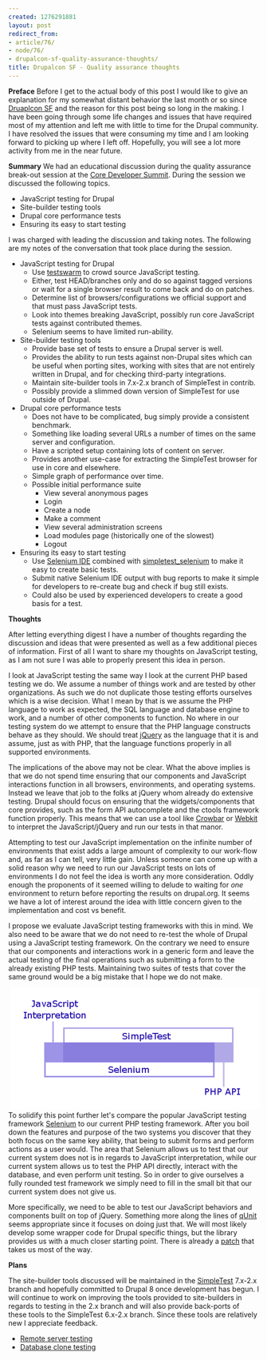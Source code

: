 ```yaml
---
created: 1276291881
layout: post
redirect_from:
- article/76/
- node/76/
- drupalcon-sf-quality-assurance-thoughts/
title: Drupalcon SF - Quality assurance thoughts
---
```

<b>Preface</b>
Before I get to the actual body of this post I would like to give an explanation for my somewhat distant behavior the last month or so since <a href="http://sf2010.drupal.org/">Druaplcon SF</a> and the reason for this post being so long in the making. I have been going through some life changes and issues that have required most of my attention and left me with little to time for the Drupal community. I have resolved the issues that were consuming my time and I am looking forward to picking up where I left off. Hopefully, you will see a lot more activity from me in the near future.

<b>Summary</b>
We had an educational discussion during the quality assurance break-out session at the <a href="http://sf2010.drupal.org/conference/core-developer-summit">Core Developer Summit</a>. During the session we discussed the following topics.
<ul>
  <li>JavaScript testing for Drupal</li>
  <li>Site-builder testing tools</li>
  <li>Drupal core performance tests</li>
  <li>Ensuring its easy to start testing</li>
</ul>

I was charged with leading the discussion and taking notes. The following are my notes of the conversation that took place during the session.

<ul>
  <li>JavaScript testing for Drupal
  <ul>
    <li>Use <a href="http://testswarm.com">testswarm</a> to crowd source JavaScript testing.</li>
    <li>Either, test HEAD/branches only and do so against tagged versions or wait for a single browser result to come back and do on patches.</li>
    <li>Determine list of browsers/configurations we official support and that must pass JavaScript tests.</li>
    <li>Look into themes breaking JavaScript, possibly run core JavaScript tests against contributed themes.</li>
    <li>Selenium seems to have limited run-ability.</li>
  </ul>
  </li>
  <li>Site-builder testing tools
  <ul>
    <li>Provide base set of tests to ensure a Drupal server is well.</li>
    <li>Provides the ability to run tests against non-Drupal sites which can be useful when porting sites, working with sites that are not entirely written in Drupal, and for checking third-party integrations.</li>
    <li>Maintain site-builder tools in 7.x-2.x branch of SimpleTest in contrib.</li>
    <li>Possibly provide a slimmed down version of SimpleTest for use outside of Drupal.</li>
  </ul>
  </li>
  <li>Drupal core performance tests
  <ul>
    <li>Does not have to be complicated, bug simply provide a consistent benchmark.</li>
    <li>Something like loading several URLs a number of times on the same server and configuration.</li>
    <li>Have a scripted setup containing lots of content on server.</li>
    <li>Provides another use-case for extracting the SimpleTest browser for use in core and elsewhere.</li>
    <li>Simple graph of performance over time.</li>
    <li>Possible initial performance suite
    <ul>
      <li>View several anonymous pages</li>
      <li>Login</li>
      <li>Create a node</li>
      <li>Make a comment</li>
      <li>View several administration screens</li>
      <li>Load modules page (historically one of the slowest)</li>
      <li>Logout</li>
    </ul>
    </li>
  </ul>
  </li>
  <li>Ensuring its easy to start testing
  <ul>
    <li>Use <a href="http://seleniumhq.org/projects/ide/">Selenium IDE</a> combined with <a href="http://drupal.org/project/simpletest_selenium">simpletest_selenium</a> to make it easy to create basic tests.</li>
    <li>Submit native Selenium IDE output with bug reports to make it simple for developers to re-create bug and check if bug still exists.</li>
    <li>Could also be used by experienced developers to create a good basis for a test.</li>
  </ul>
  </li>
</ul>

<b>Thoughts</b>

After letting everything digest I have a number of thoughts regarding the discussion and ideas that were presented as well as a few additional pieces of information. First of all I want to share my thoughts on JavaScript testing, as I am not sure I was able to properly present this idea in person.

I look at JavaScript testing the same way I look at the current PHP based testing we do. We assume a number of things work and are tested by other organizations. As such we do not duplicate those testing efforts ourselves which is a wise decision. What I mean by that is we assume the PHP language to work as expected, the SQL language and database engine to work, and a number of other components to function. No where in our testing system do we attempt to ensure that the PHP language constructs behave as they should. We should treat <a href="http://jquery.com">jQuery</a> as the language that it is and assume, just as with PHP, that the language functions properly in all supported environments.

The implications of the above may not be clear. What the above implies is that we do not spend time ensuring that our components and JavaScript interactions function in all browsers, environments, and operating systems. Instead we leave that job to the folks at jQuery whom already do extensive testing. Drupal should focus on ensuring that the widgets/components that core provides, such as the form API autocomplete and the ctools framework function properly. This means that we can use a tool like <a href="http://simile.mit.edu/wiki/Crowbar">Crowbar</a> or <a href="http://webkit.org">Webkit</a> to interpret the JavaScript/jQuery and run our tests in that manor.

Attempting to test our JavaScript implementation on the infinite number of environments that exist adds a large amount of complexity to our work-flow and, as far as I can tell, very little gain. Unless someone can come up with a solid reason why we need to run our JavaScript tests on lots of environments I do not feel the idea is worth any more consideration. Oddly enough the proponents of it seemed willing to delude to waiting for <em>one</em> environment to return before reporting the results on drupal.org. It seems we have a lot of interest around the idea with little concern given to the implementation and cost vs benefit.

I propose we evaluate JavaScript testing frameworks with this in mind. We also need to be aware that we do not need to re-test the whole of Drupal using a JavaScript testing framework. On the contrary we need to ensure that our components and interactions work in a generic form and leave the actual testing of the final operations such as submitting a form to the already existing PHP tests. Maintaining two suites of tests that cover the same ground would be a big mistake that I hope we do not make.

<div style="float: right;">
<img src="/files/selenium-vs-drupal-testing.png" alt="Selenium vs Drupal Testing" />
</div>
To solidify this point further let's compare the popular JavaScript testing framework <a href="http://seleniumhq.org/">Selenium</a> to our current PHP testing framework. After you boil down the features and purpose of the two systems you discover that they both focus on the same key ability, that being to submit forms and perform actions as a user would. The area that Selenium allows us to test that our current system does not is in regards to JavaScript interpretation, while our current system allows us to test the PHP API directly, interact with the database, and even perform unit testing. So in order to give ourselves a fully rounded test framework we simply need to fill in the small bit that our current system does not give us.

More specifically, we need to be able to test our JavaScript behaviors and components built on top of jQuery. Something more along the lines of <a href="http://docs.jquery.com/QUnit">qUnit</a> seems appropriate since it focuses on doing just that. We will most likely develop some wrapper code for Drupal specific things, but the library provides us with a much closer starting point. There is already a <a href="http://drupal.org/node/237566">patch</a> that takes us most of the way.

<b>Plans</b>

The site-builder tools discussed will be maintained in the <a href="http://drupal.org/project/simpletest">SimpleTest</a> 7.x-2.x branch and hopefully committed to Drupal 8 once development has begun. I will continue to work on improving the tools provided to site-builders in regards to testing in the 2.x branch and will also provide back-ports of these tools to the SimpleTest 6.x-2.x branch. Since these tools are relatively new I appreciate feedback.

<ul>
  <li><a href="http://drupal.org/node/758662">Remote server testing</a></li>
  <li><a href="http://drupal.org/node/666956">Database clone testing</a></li>
</ul>
